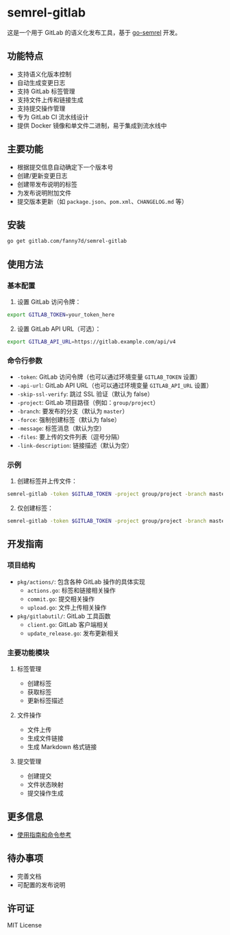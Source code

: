 # semrel-gitlab

这是一个用于 GitLab 的语义化发布工具，基于 [go-semrel](https://github.com/go-semrel/semrel) 开发。

## 功能特点

- 支持语义化版本控制
- 自动生成变更日志
- 支持 GitLab 标签管理
- 支持文件上传和链接生成
- 支持提交操作管理
- 专为 GitLab CI 流水线设计
- 提供 Docker 镜像和单文件二进制，易于集成到流水线中

## 主要功能

- 根据提交信息自动确定下一个版本号
- 创建/更新变更日志
- 创建带发布说明的标签
- 为发布说明附加文件
- 提交版本更新（如 `package.json`、`pom.xml`、`CHANGELOG.md` 等）

## 安装

```bash
go get gitlab.com/fanny7d/semrel-gitlab
```

## 使用方法

### 基本配置

1. 设置 GitLab 访问令牌：
```bash
export GITLAB_TOKEN=your_token_here
```

2. 设置 GitLab API URL（可选）：
```bash
export GITLAB_API_URL=https://gitlab.example.com/api/v4
```

### 命令行参数

- `-token`: GitLab 访问令牌（也可以通过环境变量 `GITLAB_TOKEN` 设置）
- `-api-url`: GitLab API URL（也可以通过环境变量 `GITLAB_API_URL` 设置）
- `-skip-ssl-verify`: 跳过 SSL 验证（默认为 false）
- `-project`: GitLab 项目路径（例如：`group/project`）
- `-branch`: 要发布的分支（默认为 `master`）
- `-force`: 强制创建标签（默认为 false）
- `-message`: 标签消息（默认为空）
- `-files`: 要上传的文件列表（逗号分隔）
- `-link-description`: 链接描述（默认为空）

### 示例

1. 创建标签并上传文件：
```bash
semrel-gitlab -token $GITLAB_TOKEN -project group/project -branch master -force true -message "Release v1.0.0" -files file1.txt,file2.txt
```

2. 仅创建标签：
```bash
semrel-gitlab -token $GITLAB_TOKEN -project group/project -branch master -force true -message "Release v1.0.0"
```

## 开发指南

### 项目结构

- `pkg/actions/`: 包含各种 GitLab 操作的具体实现
  - `actions.go`: 标签和链接相关操作
  - `commit.go`: 提交相关操作
  - `upload.go`: 文件上传相关操作
- `pkg/gitlabutil/`: GitLab 工具函数
  - `client.go`: GitLab 客户端相关
  - `update_release.go`: 发布更新相关

### 主要功能模块

1. 标签管理
   - 创建标签
   - 获取标签
   - 更新标签描述

2. 文件操作
   - 文件上传
   - 生成文件链接
   - 生成 Markdown 格式链接

3. 提交管理
   - 创建提交
   - 文件状态映射
   - 提交操作生成

## 更多信息

- [使用指南和命令参考](https://fanny7d.gitlab.io/semrel-gitlab)

## 待办事项

- 完善文档
- 可配置的发布说明

## 许可证

MIT License
